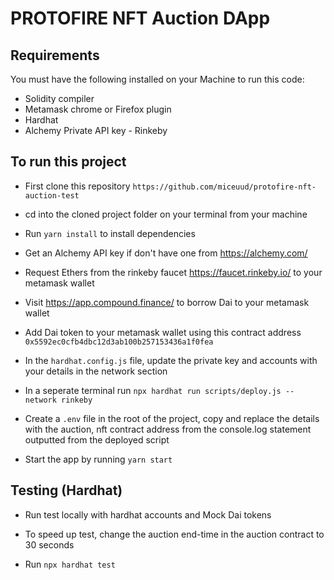 # PROTOFIRE NFT Auction DApp

## Requirements

You must have the following installed on your Machine to run this code:

- Solidity compiler
- Metamask chrome or Firefox plugin
- Hardhat
- Alchemy Private API key - Rinkeby 

## To run this project  

- First clone this repository `https://github.com/miceuud/protofire-nft-auction-test`

- cd into the cloned project folder on your terminal from your machine

- Run `yarn install` to install dependencies

- Get an Alchemy API key if don't have one from https://alchemy.com/

- Request Ethers from the rinkeby faucet https://faucet.rinkeby.io/ to your metamask wallet

- Visit https://app.compound.finance/ to borrow Dai to your metamask wallet

- Add Dai token to your metamask wallet using this contract address `0x5592ec0cfb4dbc12d3ab100b257153436a1f0fea`

- In the `hardhat.config.js` file, update the private key and accounts with your details in the network section 

- In a seperate terminal run `npx hardhat run scripts/deploy.js --network rinkeby`

- Create a `.env` file in the root of the project, copy and replace the details with the auction, nft contract address from the console.log statement outputted from the deployed script

- Start the app by running `yarn start`


## Testing (Hardhat)

- Run test locally with hardhat accounts and Mock Dai tokens 

- To speed up test, change the auction end-time in the auction contract to 30 seconds

- Run `npx hardhat test`



